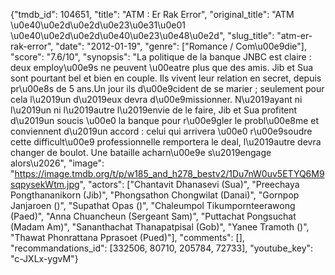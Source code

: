 {"tmdb_id": 104651, "title": "ATM : Er Rak Error", "original_title": "ATM \u0e40\u0e2d\u0e2d\u0e23\u0e31\u0e01 \u0e40\u0e2d\u0e2d\u0e40\u0e23\u0e48\u0e2d", "slug_title": "atm-er-rak-error", "date": "2012-01-19", "genre": ["Romance / Com\u00e9die"], "score": "7.6/10", "synopsis": "La politique de la banque JNBC est claire : deux employ\u00e9s ne peuvent \u00eatre plus que des amis. Jib et Sua sont pourtant bel et bien en couple. Ils vivent leur relation en secret, depuis pr\u00e8s de 5 ans.Un jour ils d\u00e9cident de se marier ; seulement pour cela l\u2019un d\u2019eux devra d\u00e9missionner. N\u2019ayant ni l\u2019un ni l\u2019autre l\u2019envie de le faire, Jib et Sua profitent d\u2019un soucis \u00e0 la banque pour r\u00e9gler le probl\u00e8me et conviennent d\u2019un accord : celui qui arrivera \u00e0 r\u00e9soudre cette difficult\u00e9 professionnelle remportera le deal, l\u2019autre devra changer de boulot. Une bataille acharn\u00e9e s\u2019engage alors\u2026", "image": "https://image.tmdb.org/t/p/w185_and_h278_bestv2/1Du7nW0uv5ETYQ6M9sqpysekWtm.jpg", "actors": ["Chantavit Dhanasevi (Sua)", "Preechaya Pongthananikorn (Jib)", "Phongsathon Chongwilat (Danai)", "Gornpop Janjaroen ()", "Supathat Opas ()", "Chaleumpol Tikumpornteerawong (Paed)", "Anna Chuancheun (Sergeant Sam)", "Puttachat Pongsuchat (Madam Am)", "Sananthachat Thanapatpisal (Gob)", "Yanee Tramoth ()", "Thawat Phonrattana Pprasoet (Pued)"], "comments": [], "recommandations_id": [332506, 80710, 205784, 72733], "youtube_key": "c-JXLx-ygvM"}